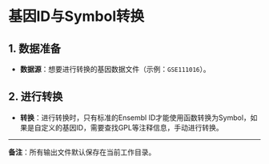 # 基因ID与Symbol转换

## 1. 数据准备
- **数据源**：想要进行转换的基因数据文件（示例：`GSE111016`）。

## 2. 进行转换
- **转换**：进行转换时，只有标准的Ensembl ID才能使用函数转换为Symbol，如果是自定义的基因ID，需要查找GPL等注释信息，手动进行转换。



---

**备注**：所有输出文件默认保存在当前工作目录。